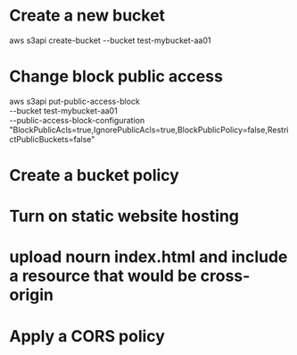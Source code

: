 # Create a new bucket

aws s3api create-bucket --bucket test-mybucket-aa01

# Change block public access
aws s3api put-public-access-block \
--bucket test-mybucket-aa01 \
--public-access-block-configuration "BlockPublicAcls=true,IgnorePublicAcls=true,BlockPublicPolicy=false,RestrictPublicBuckets=false"

# Create a bucket policy

# Turn on static website hosting

# upload nourn index.html and include a resource that would be cross-origin

# Apply a CORS policy
